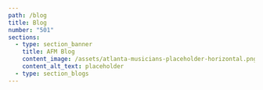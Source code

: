 ```yaml
---
path: /blog
title: Blog
number: "501"
sections:
  - type: section_banner
    title: AFM Blog
    content_image: /assets/atlanta-musicians-placeholder-horizontal.png
    content_alt_text: placeholder
  - type: section_blogs
---
```

